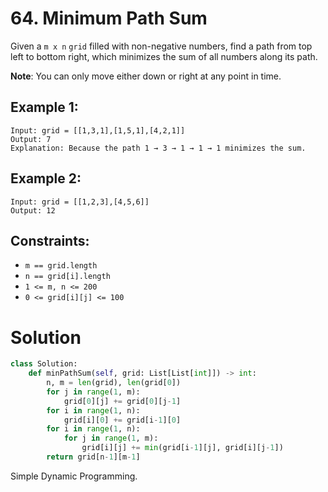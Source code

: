 # 64. Minimum Path Sum

Given a `m x n` `grid` filled with non-negative numbers, find a path from top left to bottom right, which minimizes the sum of all numbers along its path.

**Note**: You can only move either down or right at any point in time.

## Example 1:
```
Input: grid = [[1,3,1],[1,5,1],[4,2,1]]
Output: 7
Explanation: Because the path 1 → 3 → 1 → 1 → 1 minimizes the sum.
```

## Example 2:
```
Input: grid = [[1,2,3],[4,5,6]]
Output: 12
```

## Constraints:
- `m == grid.length`
- `n == grid[i].length`
- `1 <= m, n <= 200`
- `0 <= grid[i][j] <= 100`

# Solution
```python
class Solution:
    def minPathSum(self, grid: List[List[int]]) -> int:
        n, m = len(grid), len(grid[0])
        for j in range(1, m):
            grid[0][j] += grid[0][j-1]
        for i in range(1, n):
            grid[i][0] += grid[i-1][0]
        for i in range(1, n):
            for j in range(1, m):
                grid[i][j] += min(grid[i-1][j], grid[i][j-1])
        return grid[n-1][m-1]
```
Simple Dynamic Programming.

